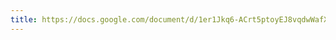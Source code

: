 ```yaml
---
title: https://docs.google.com/document/d/1er1Jkq6-ACrt5ptoyEJ8vqdwWafXbC8Y/edit?usp=sharing&ouid=109431569121511580485&rtpof=true&sd=true
---
```

